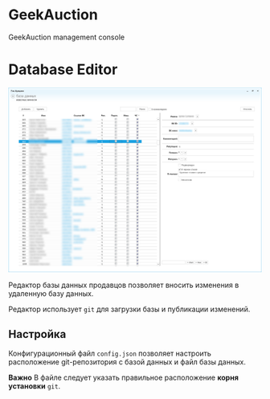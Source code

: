 # GeekAuction

GeekAuction management console

# Database Editor

![](screenshot.png)

Редактор базы данных продавцов позволяет вносить изменения в удаленную базу данных.

Редактор использует `git` для загрузки базы и публикации изменений.

## Настройка

Конфигурационный файл `config.json` позволяет настроить расположение git-репозитория с базой данных и файл базы данных.

**Важно** В файле следует указать правильное расположение **корня установки** `git`.
